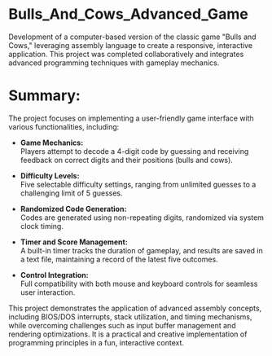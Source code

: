 # Bulls_And_Cows_Advanced_Game
Development of a computer-based version of the classic game "Bulls and Cows," leveraging assembly language to create a responsive, interactive application. This project was completed collaboratively and integrates advanced programming techniques with gameplay mechanics.

# Summary:  
The project focuses on implementing a user-friendly game interface with various functionalities, including:  

- **Game Mechanics:**  
  Players attempt to decode a 4-digit code by guessing and receiving feedback on correct digits and their positions (bulls and cows).  

- **Difficulty Levels:**  
  Five selectable difficulty settings, ranging from unlimited guesses to a challenging limit of 5 guesses.  

- **Randomized Code Generation:**  
  Codes are generated using non-repeating digits, randomized via system clock timing.  

- **Timer and Score Management:**  
  A built-in timer tracks the duration of gameplay, and results are saved in a text file, maintaining a record of the latest five outcomes.  

- **Control Integration:**  
  Full compatibility with both mouse and keyboard controls for seamless user interaction.  

This project demonstrates the application of advanced assembly concepts, including BIOS/DOS interrupts, stack utilization, and timing mechanisms, while overcoming challenges such as input buffer management and rendering optimizations. It is a practical and creative implementation of programming principles in a fun, interactive context.
